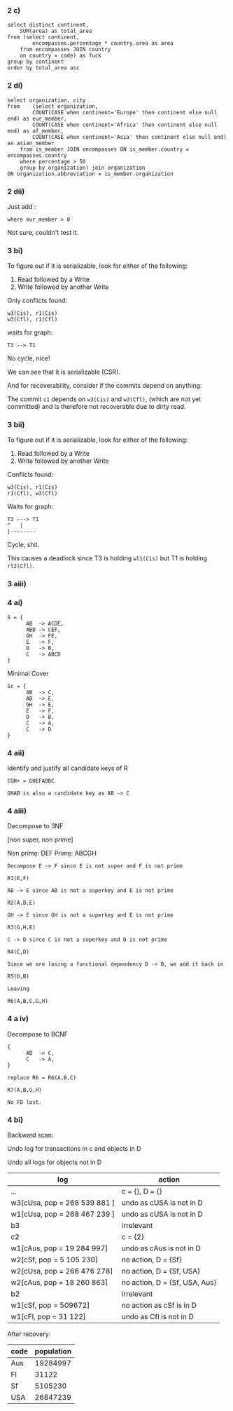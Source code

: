 

### 2 c)
```
select distinct continent,
	SUM(area) as total_area
from (select continent, 
		encompasses.percentage * country.area as area
	from encompasses JOIN country
	on country = code) as fuck
group by continent
order by total_area asc
```

### 2 di)
```
select organization, city
from 	(select organization,
		COUNT(CASE when continent='Europe' then continent else null end) as eur_member,
		COUNT(CASE when continent='Africa' then continent else null end) as af_member,
		COUNT(CASE when continent='Asia' then continent else null end) as asian_member
	from is_member JOIN encompasses ON is_member.country = encompasses.country
	where percentage > 50
	group by organization) join organization 
ON organization.abbreviation = is_member.organization
```
### 2 dii)
Just add :
```
where eur_member > 0
```

Not sure, couldn't test it.


### 3 bi)


To figure out if it is serializable, look for either of the following:

1. Read followed by a Write
2. Write followed by another Write

Only conflicts found:

```
w3(Cis), r1(Cis) 
w3(Cfl), r1(Cfl) 
```


waits for graph:

```
T3 --> T1
```

No cycle, nice!

We can see that it is serializable (CSR).

And for recoverability, consider if the commits depend on anything:

The commit ```c1``` depends on ```w3(Cis)``` and ```w3(Cfl)```, (which are not yet committed) and is therefore not recoverable due to dirty read.


### 3 bii)

To figure out if it is serializable, look for either of the following:

1. Read followed by a Write
2. Write followed by another Write

Conflicts found:

```
w3(Cis), r1(Cis) 
r1(Cfl), w3(Cfl) 
```

Waits for graph:

```
T3 ---> T1
^	|
|--------
```

Cycle, shit.

This causes a deadlock since T3 is holding ```wl1(Cis)``` but T1 is holding ```rl2(Cfl)```.

### 3 aiii)



### 4 ai)

```
S = {
      AB  -> ACDE,
      ABD -> CEF,
      GH  -> FE,
      E   -> F,
      D   -> B,
      C   -> ABCD
}
```


Minimal Cover 

```
Sc = {
      AB  -> C,
      AB  -> E,
      GH  -> E,
      E   -> F,
      D   -> B,
      C   -> A,
      C   -> D
}
```

### 4 aii)

Identify and justify all candidate keys of R

```
CGH+ = GHEFADBC

GHAB is also a candidate key as AB -> C
```

### 4 aiii)

Decompose to 3NF

[non super, non prime]

Non prime: DEF
Prime: ABCGH


```
Decompose E -> F since E is not super and F is not prime

R1(E,F)

AB -> E since AB is not a superkey and E is not prime 

R2(A,B,E)

GH -> E since GH is not a superkey and E is not prime

R3(G,H,E)

C -> D since C is not a superkey and D is not prime

R4(C,D)

Since we are losing a functional dependency D -> B, we add it back in

R5(D,B)

Leaving

R6(A,B,C,G,H)

```


### 4 a iv)

Decompose to BCNF

```
{
      AB  -> C,
      C   -> A,
}

replace R6 = R6(A,B,C)

R7(A,B,G,H)

No FD lost.
```

### 4 bi)

Backward scan:

Undo log for transactions in c and objects in D

Undo all logs for objects not in D

| log  | action    |
|---|----|
| ...  | c = {}, D = {}    |
| w3[cUsa, pop = 268 539 881 ]| undo as cUSA is not in D       |
| w1[cUsa, pop = 268 467 239 ]| undo as cUSA is not in D       |
| b3				| irrelevant       |
| c2				| c = {2} |
| w1[cAus, pop = 19 284 997]  	| undo as cAus is not in D |
| w2[cSf, pop = 5 105 230]  	| no action, D = {Sf} |
| w2[cUsa, pop = 266 476 278]  	| no action, D = {Sf, USA} |
| w2[cAus, pop = 18 260 863]  	| no action, D = {Sf, USA, Aus} |
| b2 	| irrelevant|
| w1[cSf, pop = 509672]		| no action as cSf is in D |
| w1[cFl, pop = 31 122]		| undo as Cfl is not in D |


After recovery:

|code|population|
|----|---|
|Aus | 19284997|
|Fl | 31122|
|Sf | 5105230|
|USA|26847239|

